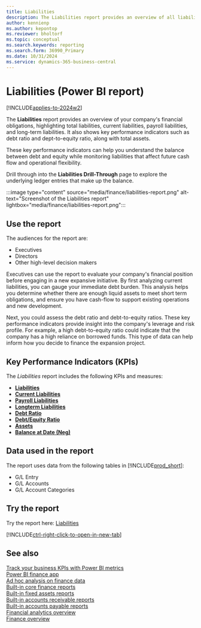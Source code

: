 ```yaml
---
title: Liabilities
description: The Liabilities report provides an overview of all liabilities broken down by current liabilities, payroll liabilities, and long-term liabilities. 
author: kennienp
ms.author: kepontop
ms.reviewer: bholtorf
ms.topic: conceptual
ms.search.keywords: reporting
ms.search.form: 36990_Primary
ms.date: 10/31/2024
ms.service: dynamics-365-business-central
---
```


# Liabilities (Power BI report)

[!INCLUDE[applies-to-2024w2](includes/applies-to-2024w2.md)]

The **Liabilities** report provides an overview of your company's financial obligations, highlighting total liabilities, current liabilities, payroll liabilities, and long-term liabilities. It also shows key performance indicators such as debt ratio and dept-to-equity ratio, along with total assets.

These key performance indicators can help you understand the balance between debt and equity while monitoring liabilities that affect future cash flow and operational flexibility.

Drill through into the **Liabilities Drill-Through** page to explore the underlying ledger entries that make up the balance.

:::image type="content" source="media/finance/liabilities-report.png" alt-text="Screenshot of the Liabilities report" lightbox="media/finance/liabilities-report.png":::

## Use the report

The audiences for the report are:

- Executives
- Directors
- Other high-level decision makers

Executives can use the report to evaluate your company's financial position before engaging in a new expansive initiative. By first analyzing current liabilities, you can gauge your immediate debt burden. This analysis helps you determine whether there are enough liquid assets to meet short term obligations, and ensure you have cash-flow to support existing operations and new development.

Next, you could assess the debt ratio and debt-to-equity ratios. These key performance indicators provide insight into the company's leverage and risk profile. For example, a high debt-to-equity ratio could indicate that the company has a high reliance on borrowed funds. This type of data can help inform how you decide to finance the expansion project.  

## Key Performance Indicators (KPIs)

The *Liabilities* report includes the following KPIs and measures: 

- [**Liabilities**](finance-powerbi-kpis.md#liabilities)
- [**Current Liabilities**](finance-powerbi-kpis.md#current-liabilities)
- [**Payroll Liabilities**](finance-powerbi-kpis.md#payroll-liabilities)
- [**Longterm Liabilities**](finance-powerbi-kpis.md#longterm-liabilities)
- [**Debt Ratio**](finance-powerbi-kpis.md#debt-ratio)
- [**Debt/Equity Ratio**](finance-powerbi-kpis.md#debtequity-ratio)
- [**Assets**](finance-powerbi-kpis.md#assets)
- [**Balance at Date (Neg)**](finance-powerbi-kpis.md#balance-at-date-neg)


## Data used in the report

The report uses data from the following tables in [!INCLUDE[prod_short](includes/prod_short.md)]:

- G/L Entry
- G/L Accounts
- G/L Account Categories

## Try the report

Try the report here: [Liabilities](https://businesscentral.dynamics.com?page=36990)

[!INCLUDE[ctrl-right-click-to-open-in-new-tab](includes/ctrl-right-click-to-open-in-new-tab.md)]

## See also

[Track your business KPIs with Power BI metrics](track-kpis-with-power-bi-metrics.md)  
[Power BI finance app](finance-powerbi-app.md)  
[Ad hoc analysis on finance data](ad-hoc-analysis-finance.md)  
[Built-in core finance reports](finance-reports.md)  
[Built-in fixed assets reports](fa-reports.md)  
[Built-in accounts receivable reports](receivables-reports.md)  
[Built-in accounts payable reports](payables-reports.md)  
[Financial analytics overview](bi.md)  
[Finance overview](finance.md)